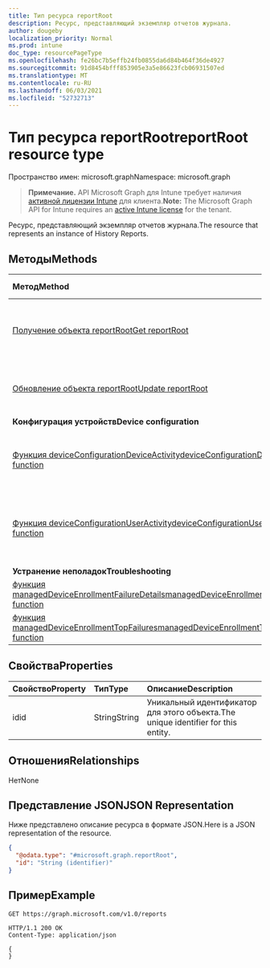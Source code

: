 ```yaml
---
title: Тип ресурса reportRoot
description: Ресурс, представляющий экземпляр отчетов журнала.
author: dougeby
localization_priority: Normal
ms.prod: intune
doc_type: resourcePageType
ms.openlocfilehash: fe26bc7b5effb24fb0855da6d84b464f36de4927
ms.sourcegitcommit: 91d8454bfff853905e3a5e86623fcb06931507ed
ms.translationtype: MT
ms.contentlocale: ru-RU
ms.lasthandoff: 06/03/2021
ms.locfileid: "52732713"
---
```

# <a name="reportroot-resource-type"></a><span data-ttu-id="1b6cf-103">Тип ресурса reportRoot</span><span class="sxs-lookup"><span data-stu-id="1b6cf-103">reportRoot resource type</span></span>

<span data-ttu-id="1b6cf-104">Пространство имен: microsoft.graph</span><span class="sxs-lookup"><span data-stu-id="1b6cf-104">Namespace: microsoft.graph</span></span>

> <span data-ttu-id="1b6cf-105">**Примечание.** API Microsoft Graph для Intune требует наличия [активной лицензии Intune](https://go.microsoft.com/fwlink/?linkid=839381) для клиента.</span><span class="sxs-lookup"><span data-stu-id="1b6cf-105">**Note:** The Microsoft Graph API for Intune requires an [active Intune license](https://go.microsoft.com/fwlink/?linkid=839381) for the tenant.</span></span>

<span data-ttu-id="1b6cf-106">Ресурс, представляющий экземпляр отчетов журнала.</span><span class="sxs-lookup"><span data-stu-id="1b6cf-106">The resource that represents an instance of History Reports.</span></span>

## <a name="methods"></a><span data-ttu-id="1b6cf-107">Методы</span><span class="sxs-lookup"><span data-stu-id="1b6cf-107">Methods</span></span>
|<span data-ttu-id="1b6cf-108">Метод</span><span class="sxs-lookup"><span data-stu-id="1b6cf-108">Method</span></span>|<span data-ttu-id="1b6cf-109">Возвращаемый тип</span><span class="sxs-lookup"><span data-stu-id="1b6cf-109">Return Type</span></span>|<span data-ttu-id="1b6cf-110">Описание</span><span class="sxs-lookup"><span data-stu-id="1b6cf-110">Description</span></span>|
|:---|:---|:---|
|[<span data-ttu-id="1b6cf-111">Получение объекта reportRoot</span><span class="sxs-lookup"><span data-stu-id="1b6cf-111">Get reportRoot</span></span>](../api/intune-shared-reportroot-get.md)|[<span data-ttu-id="1b6cf-112">reportRoot</span><span class="sxs-lookup"><span data-stu-id="1b6cf-112">reportRoot</span></span>](../resources/intune-shared-reportroot.md)|<span data-ttu-id="1b6cf-113">Чтение свойств и связей объекта [reportRoot](../resources/intune-shared-reportroot.md).</span><span class="sxs-lookup"><span data-stu-id="1b6cf-113">Read properties and relationships of the [reportRoot](../resources/intune-shared-reportroot.md) object.</span></span>|
|[<span data-ttu-id="1b6cf-114">Обновление объекта reportRoot</span><span class="sxs-lookup"><span data-stu-id="1b6cf-114">Update reportRoot</span></span>](../api/intune-shared-reportroot-update.md)|[<span data-ttu-id="1b6cf-115">reportRoot</span><span class="sxs-lookup"><span data-stu-id="1b6cf-115">reportRoot</span></span>](../resources/intune-shared-reportroot.md)|<span data-ttu-id="1b6cf-116">Обновление свойств объекта [reportRoot](../resources/intune-shared-reportroot.md).</span><span class="sxs-lookup"><span data-stu-id="1b6cf-116">Update the properties of a [reportRoot](../resources/intune-shared-reportroot.md) object.</span></span>|
|<span data-ttu-id="1b6cf-117">**Конфигурация устройств**</span><span class="sxs-lookup"><span data-stu-id="1b6cf-117">**Device configuration**</span></span>|
|[<span data-ttu-id="1b6cf-118">Функция deviceConfigurationDeviceActivity</span><span class="sxs-lookup"><span data-stu-id="1b6cf-118">deviceConfigurationDeviceActivity function</span></span>](../api/intune-shared-reportroot-deviceconfigurationdeviceactivity.md)|[<span data-ttu-id="1b6cf-119">report</span><span class="sxs-lookup"><span data-stu-id="1b6cf-119">report</span></span>](../resources/intune-shared-report.md)|<span data-ttu-id="1b6cf-120">Метаданные для отчета о действиях устройств с конфигурацией устройств</span><span class="sxs-lookup"><span data-stu-id="1b6cf-120">Metadata for the device configuration device activity report</span></span>|
|[<span data-ttu-id="1b6cf-121">Функция deviceConfigurationUserActivity</span><span class="sxs-lookup"><span data-stu-id="1b6cf-121">deviceConfigurationUserActivity function</span></span>](../api/intune-shared-reportroot-deviceconfigurationuseractivity.md)|[<span data-ttu-id="1b6cf-122">report</span><span class="sxs-lookup"><span data-stu-id="1b6cf-122">report</span></span>](../resources/intune-shared-report.md)|<span data-ttu-id="1b6cf-123">Метаданные для отчета о действиях пользователей с конфигурацией устройств</span><span class="sxs-lookup"><span data-stu-id="1b6cf-123">Metadata for the device configuration user activity report</span></span>|
|<span data-ttu-id="1b6cf-124">**Устранение неполадок**</span><span class="sxs-lookup"><span data-stu-id="1b6cf-124">**Troubleshooting**</span></span>|
|[<span data-ttu-id="1b6cf-125">функция managedDeviceEnrollmentFailureDetails</span><span class="sxs-lookup"><span data-stu-id="1b6cf-125">managedDeviceEnrollmentFailureDetails function</span></span>](../api/intune-shared-reportroot-manageddeviceenrollmentfailuredetails.md)|[<span data-ttu-id="1b6cf-126">report</span><span class="sxs-lookup"><span data-stu-id="1b6cf-126">report</span></span>](../resources/intune-shared-report.md)|<span data-ttu-id="1b6cf-127">Еще не задокументировано.</span><span class="sxs-lookup"><span data-stu-id="1b6cf-127">Not yet documented.</span></span>|
|[<span data-ttu-id="1b6cf-128">функция managedDeviceEnrollmentTopFailures</span><span class="sxs-lookup"><span data-stu-id="1b6cf-128">managedDeviceEnrollmentTopFailures function</span></span>](../api/intune-shared-reportroot-manageddeviceenrollmenttopfailures.md)|[<span data-ttu-id="1b6cf-129">report</span><span class="sxs-lookup"><span data-stu-id="1b6cf-129">report</span></span>](../resources/intune-shared-report.md)|<span data-ttu-id="1b6cf-130">Еще не задокументировано.</span><span class="sxs-lookup"><span data-stu-id="1b6cf-130">Not yet documented.</span></span>|


## <a name="properties"></a><span data-ttu-id="1b6cf-131">Свойства</span><span class="sxs-lookup"><span data-stu-id="1b6cf-131">Properties</span></span>
|<span data-ttu-id="1b6cf-132">Свойство</span><span class="sxs-lookup"><span data-stu-id="1b6cf-132">Property</span></span>|<span data-ttu-id="1b6cf-133">Тип</span><span class="sxs-lookup"><span data-stu-id="1b6cf-133">Type</span></span>|<span data-ttu-id="1b6cf-134">Описание</span><span class="sxs-lookup"><span data-stu-id="1b6cf-134">Description</span></span>|
|:---|:---|:---|
|<span data-ttu-id="1b6cf-135">id</span><span class="sxs-lookup"><span data-stu-id="1b6cf-135">id</span></span>|<span data-ttu-id="1b6cf-136">String</span><span class="sxs-lookup"><span data-stu-id="1b6cf-136">String</span></span>|<span data-ttu-id="1b6cf-137">Уникальный идентификатор для этого объекта.</span><span class="sxs-lookup"><span data-stu-id="1b6cf-137">The unique identifier for this entity.</span></span>|

## <a name="relationships"></a><span data-ttu-id="1b6cf-138">Отношения</span><span class="sxs-lookup"><span data-stu-id="1b6cf-138">Relationships</span></span>
<span data-ttu-id="1b6cf-139">Нет</span><span class="sxs-lookup"><span data-stu-id="1b6cf-139">None</span></span>

## <a name="json-representation"></a><span data-ttu-id="1b6cf-140">Представление JSON</span><span class="sxs-lookup"><span data-stu-id="1b6cf-140">JSON Representation</span></span>
<span data-ttu-id="1b6cf-141">Ниже представлено описание ресурса в формате JSON.</span><span class="sxs-lookup"><span data-stu-id="1b6cf-141">Here is a JSON representation of the resource.</span></span>
<!--{
  "blockType": "resource",
  "baseType": "microsoft.graph.entity",
  "keyProperty": "id",
  "@odata.type": "microsoft.graph.reportRoot"
}-->
``` json
{
  "@odata.type": "#microsoft.graph.reportRoot",
  "id": "String (identifier)"
}
```

## <a name="example"></a><span data-ttu-id="1b6cf-142">Пример</span><span class="sxs-lookup"><span data-stu-id="1b6cf-142">Example</span></span>

<!--{"blockType": "request"}-->
```http
GET https://graph.microsoft.com/v1.0/reports
```

<!--{"blockType": "response", "truncated": true, "@odata.type": "microsoft.graph.reportRoot"}-->
```http
HTTP/1.1 200 OK
Content-Type: application/json

{
}
```






